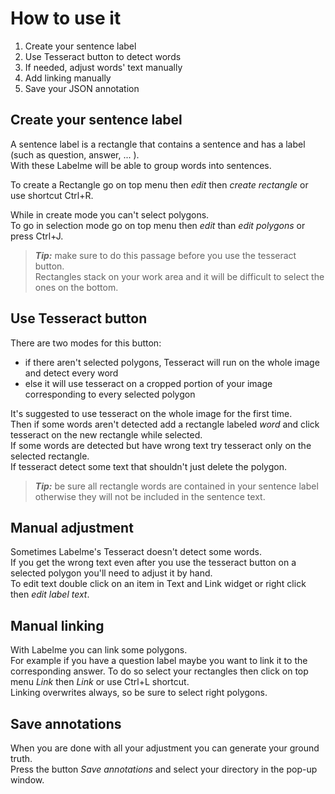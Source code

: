 # How to use it
 1. Create your sentence label
 2. Use Tesseract button to detect words
 3. If needed, adjust words' text manually
 4. Add linking manually
 5. Save your JSON annotation

## Create your sentence label
A sentence label is a rectangle that contains a sentence and has a label (such as question, answer, ... ).  
With these Labelme will be able to group words into sentences.

To create a Rectangle go on top menu then _edit_ then _create rectangle_ or use shortcut Ctrl+R.

While in create mode you can't select polygons.  
To go in selection mode go on top menu  then _edit_ than _edit polygons_ or press Ctrl+J.
>**_Tip:_** make sure to do this passage before you use the tesseract button.  
Rectangles stack on your work area and it will be difficult to select 
the ones on the bottom.

## Use Tesseract button 
There are two modes for this button:
 * if there aren't selected polygons, Tesseract will run on the whole 
   image and detect every word
 * else it will use tesseract on a cropped portion of your image corresponding to 
   every selected polygon

It's suggested to use tesseract on the whole image for the first time.  
Then if some words aren't detected add a rectangle labeled _word_ and click tesseract on the new rectangle while selected.  
If some words are detected but have wrong text try tesseract only on the selected rectangle.  
If tesseract detect some text that shouldn't just delete the polygon.

>**_Tip:_** be sure all rectangle words are contained in your sentence label otherwise they will not be included in the sentence text.
 
## Manual adjustment
Sometimes Labelme's Tesseract doesn't detect some words.  
If you get the wrong text even after you use the tesseract button on a selected polygon 
you'll need to adjust it by hand.  
To edit text double click on an item in Text and Link widget or right click 
then _edit label text_.

## Manual linking 
With Labelme you can link some polygons.  
For example if you have a question label maybe you want to link it to the corresponding answer.
To do so select your rectangles then click on top menu _Link_ then _Link_ or use Ctrl+L shortcut.  
Linking overwrites always, so be sure to select right polygons.

## Save annotations
When you are done with all your adjustment you can generate your ground truth.  
Press the button _Save annotations_ and select your directory in the pop-up window.